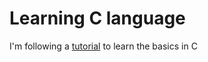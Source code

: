 # Learning C language
I'm following a [tutorial](https://www.youtube.com/watch?v=xND0t1pr3KY) to learn the basics in C
